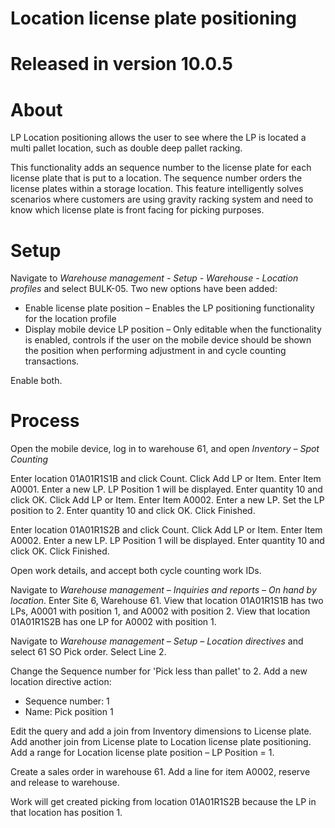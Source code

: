 # Location license plate positioning

# Released in version 10.0.5
#
# About

LP Location positioning allows the user to see where the LP is located a multi pallet location, such as double deep pallet racking.

This functionality adds an sequence number to the license plate for each license plate that is put to a location. The sequence number orders the license plates within a storage location. This feature intelligently solves scenarios where customers are using gravity racking system and need to know which license plate is front facing for picking purposes.

# Setup

Navigate to _Warehouse management_ _-_ _Setup - Warehouse - Location profiles_ and select BULK-05. Two new options have been added:

- Enable license plate position – Enables the LP positioning functionality for the location profile
- Display mobile device LP position – Only editable when the functionality is enabled, controls if the user on the mobile device should be shown the position when performing adjustment in and cycle counting transactions.

Enable both.

# Process

Open the mobile device, log in to warehouse 61, and open _Inventory – Spot Counting_

Enter location 01A01R1S1B and click Count. Click Add LP or Item. Enter Item A0001. Enter a new LP. LP Position 1 will be displayed. Enter quantity 10 and click OK. Click Add LP or Item. Enter Item A0002. Enter a new LP. Set the LP position to 2. Enter quantity 10 and click OK. Click Finished.

Enter location 01A01R1S2B and click Count. Click Add LP or Item. Enter Item A0002. Enter a new LP. LP Position 1 will be displayed. Enter quantity 10 and click OK. Click Finished.

Open work details, and accept both cycle counting work IDs.

Navigate to _Warehouse management – Inquiries and reports – On hand by location_. Enter Site 6, Warehouse 61. View that location 01A01R1S1B has two LPs, A0001 with position 1, and A0002 with position 2. View that location 01A01R1S2B has one LP for A0002 with position 1.

Navigate to _Warehouse management – Setup – Location directives_ and select 61 SO Pick order. Select Line 2.

Change the Sequence number for &#39;Pick less than pallet&#39; to 2. Add a new location directive action:

- Sequence number: 1
- Name: Pick position 1

Edit the query and add a join from Inventory dimensions to License plate. Add another join from License plate to Location license plate positioning. Add a range for Location license plate position – LP Position = 1.

Create a sales order in warehouse 61. Add a line for item A0002, reserve and release to warehouse.

Work will get created picking from location 01A01R1S2B because the LP in that location has position 1.
